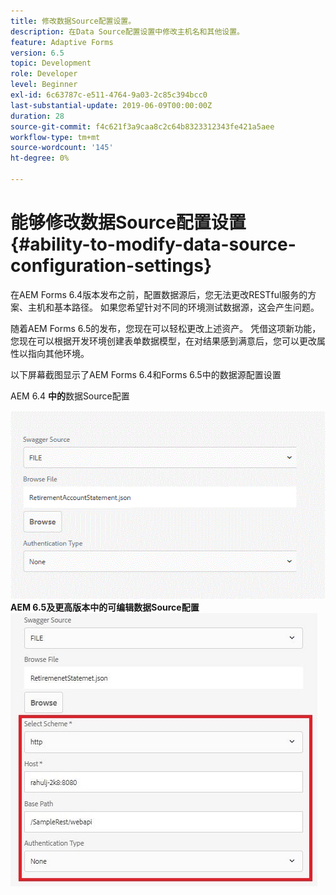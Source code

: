 ```yaml
---
title: 修改数据Source配置设置。
description: 在Data Source配置设置中修改主机名和其他设置。
feature: Adaptive Forms
version: 6.5
topic: Development
role: Developer
level: Beginner
exl-id: 6c63787c-e511-4764-9a03-2c85c394bcc0
last-substantial-update: 2019-06-09T00:00:00Z
duration: 28
source-git-commit: f4c621f3a9caa8c2c64b8323312343fe421a5aee
workflow-type: tm+mt
source-wordcount: '145'
ht-degree: 0%

---
```


# 能够修改数据Source配置设置{#ability-to-modify-data-source-configuration-settings}

在AEM Forms 6.4版本发布之前，配置数据源后，您无法更改RESTful服务的方案、主机和基本路径。 如果您希望针对不同的环境测试数据源，这会产生问题。

随着AEM Forms 6.5的发布，您现在可以轻松更改上述资产。 凭借这项新功能，您现在可以根据开发环境创建表单数据模型，在对结果感到满意后，您可以更改属性以指向其他环境。

以下屏幕截图显示了AEM Forms 6.4和Forms 6.5中的数据源配置设置

AEM 6.4 **中的**&#x200B;数据Source配置

![64数据源配置](assets/64release.gif)
**AEM 6.5及更高版本中的可编辑数据Source配置**
![65数据源配置](assets/modifiable_data_source.png)
